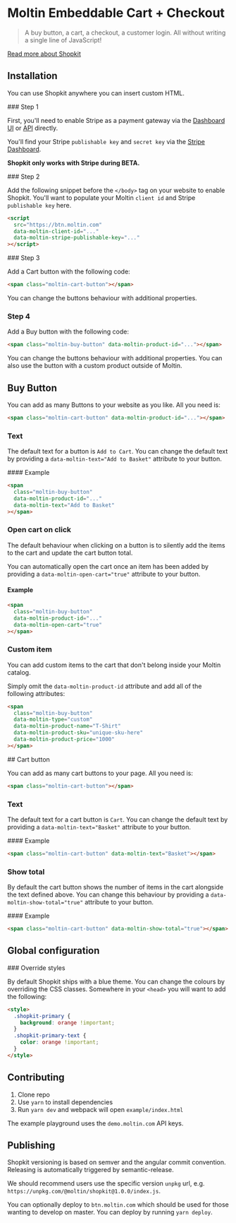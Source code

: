 # Moltin Embeddable Cart + Checkout

> A buy button, a cart, a checkout, a customer login. All without writing a single line of JavaScript!

[Read more about Shopkit](https://www.moltin.com/commerce-solutions/embeddable-cart)

## Installation

You can use Shopkit anywhere you can insert custom HTML.

### Step 1

First, you'll need to enable Stripe as a payment gateway via the [Dashboard UI](https://dashboard.moltin.com/app/settings/gateways/stripe) or [API](https://docs.moltin.com/api/payments/gateways/configure-stripe) directly.

You'll find your Stripe `publishable key` and `secret key` via the [Stripe Dashboard](https://dashboard.stripe.com).

**Shopkit only works with Stripe during BETA.**

### Step 2

Add the following snippet before the `</body>` tag on your website to enable Shopkit. You'll want to populate your Moltin `client id` and Stripe `publishable key` here.

```html
<script
  src="https://btn.moltin.com"
  data-moltin-client-id="..."
  data-moltin-stripe-publishable-key="..."
></script>
```

### Step 3

Add a Cart button with the following code:

```html
<span class="moltin-cart-button"></span>
```

You can change the buttons behaviour with additional properties.

### Step 4

Add a Buy button with the following code:

```html
<span class="moltin-buy-button" data-moltin-product-id="..."></span>
```

You can change the buttons behaviour with additional properties. You can also use the button with a custom product outside of Moltin.

## Buy Button

You can add as many Buttons to your website as you like. All you need is:

```html
<span class="moltin-cart-button" data-moltin-product-id="..."></span>
```

### Text

The default text for a button is `Add to Cart`. You can change the default text by providing a `data-moltin-text="Add to Basket"` attribute to your button.

#### Example

```html
<span
  class="moltin-buy-button"
  data-moltin-product-id="..."
  data-moltin-text="Add to Basket"
></span>
```

### Open cart on click

The default behaviour when clicking on a button is to silently add the items to the cart and update the cart button total.

You can automatically open the cart once an item has been added by providing a `data-moltin-open-cart="true"` attribute to your button.

#### Example

```html
<span
  class="moltin-buy-button"
  data-moltin-product-id="..."
  data-moltin-open-cart="true"
></span>
```

### Custom item

You can add custom items to the cart that don't belong inside your Moltin catalog.

Simply omit the `data-moltin-product-id` attribute and add all of the following attributes:

```html
<span
  class="moltin-buy-button"
  data-moltin-type="custom"
  data-moltin-product-name="T-Shirt"
  data-moltin-product-sku="unique-sku-here"
  data-moltin-product-price="1000"
></span>
```

## Cart button

You can add as many cart buttons to your page. All you need is:

```html
<span class="moltin-cart-button"></span>
```

### Text

The default text for a cart button is `Cart`. You can change the default text by providing a `data-moltin-text="Basket"` attribute to your button.

#### Example

```html
<span class="moltin-cart-button" data-moltin-text="Basket"></span>
```

### Show total

By default the cart button shows the number of items in the cart alongside the text defined above. You can change this behaviour by providing a `data-moltin-show-total="true"` attribute to your button.

#### Example

```html
<span class="moltin-cart-button" data-moltin-show-total="true"></span>
```

## Global configuration

### Override styles

By default Shopkit ships with a blue theme. You can change the colours by overriding the CSS classes.
Somewhere in your `<head>` you will want to add the following:

```html
<style>
  .shopkit-primary {
    background: orange !important;
  }
  .shopkit-primary-text {
    color: orange !important;
  }
</style>
```

## Contributing

1. Clone repo
2. Use `yarn` to install dependencies
3. Run `yarn dev` and webpack will open `example/index.html`

The example playground uses the `demo.moltin.com` API keys.

## Publishing

Shopkit versioning is based on semver and the angular commit convention. Releasing is automatically triggered by semantic-release.

We should recommend users use the specific version `unpkg` url, e.g. `https://unpkg.com/@moltin/shopkit@1.0.0/index.js`.

You can optionally deploy to `btn.moltin.com` which should be used for those wanting to develop on master. You can deploy by running `yarn deploy`.
